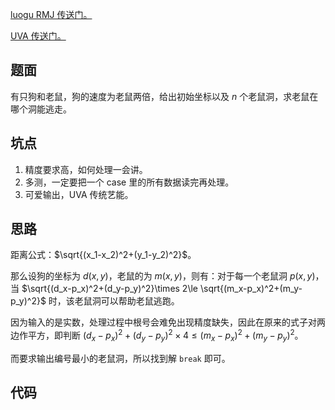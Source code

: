 [luogu RMJ 传送门。](https://www.luogu.com.cn/problem/UVA10310)

[UVA 传送门。](https://onlinejudge.org/index.php?option=com_onlinejudge&Itemid=8&category=15&page=show_problem&problem=1251)

## 题面

有只狗和老鼠，狗的速度为老鼠两倍，给出初始坐标以及 $n$ 个老鼠洞，求老鼠在哪个洞能逃走。
## 坑点

1. 精度要求高，如何处理一会讲。
2. 多测，一定要把一个 case 里的所有数据读完再处理。
3. 可爱输出，UVA 传统艺能。

## 思路

距离公式：$\sqrt{(x_1-x_2)^2+(y_1-y_2)^2}$。

那么设狗的坐标为 $d(x,y)$，老鼠的为 $m(x,y)$，则有：对于每一个老鼠洞 $p(x,y)$，当 $\sqrt{(d_x-p_x)^2+(d_y-p_y)^2}\times 2\le \sqrt{(m_x-p_x)^2+(m_y-p_y)^2}$ 时，该老鼠洞可以帮助老鼠逃跑。

因为输入的是实数，处理过程中根号会难免出现精度缺失，因此在原来的式子对两边作平方，即判断 $(d_x-p_x)^2+(d_y-p_y)^2\times 4\le (m_x-p_x)^2+(m_y-p_y)^2$。

而要求输出编号最小的老鼠洞，所以找到解 `break` 即可。


## 代码

```cpp

```